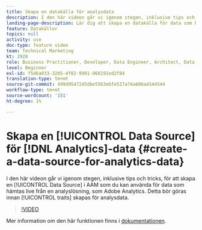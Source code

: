 ```yaml
---
title: Skapa en datakälla för analysdata
description: I den här videon går vi igenom stegen, inklusive tips och tricks, för att skapa en datakälla i AAM som du kan använda för data som kommer live från en analyslösning, som Adobe Analytics. Detta bör göras innan du skapar egenskaper för analysdata.
landing-page-description: Lär dig att skapa en datakälla för data som hämtas live från en analyslösning, som Adobe Analytics. Gör detta innan du skapar egenskaper för analysdata.
feature: Datakällor
topics: null
activity: use
doc-type: feature video
team: Technical Marketing
kt: 2928
role: Business Practitioner, Developer, Data Engineer, Architect, Data Architect, Administrator, Leader
level: Beginner
exl-id: f5d6a033-3205-4f02-9991-968191ed2f84
translation-type: tm+mt
source-git-commit: 499d95472d5dbe5563ebfe527a74a606ad144544
workflow-type: tm+mt
source-wordcount: '151'
ht-degree: 1%

---
```


# Skapa en [!UICONTROL Data Source] för [!DNL Analytics]-data {#create-a-data-source-for-analytics-data}

I den här videon går vi igenom stegen, inklusive tips och tricks, för att skapa en [!UICONTROL Data Source] i AAM som du kan använda för data som hämtas live från en analyslösning, som Adobe Analytics. Detta bör göras innan [!UICONTROL traits] skapas för analysdata.

>[!VIDEO](https://video.tv.adobe.com/v/27329/?quality=12)

Mer information om den här funktionen finns i [dokumentationen](https://marketing.adobe.com/resources/help/en_US/aam/c_datasources.html).

